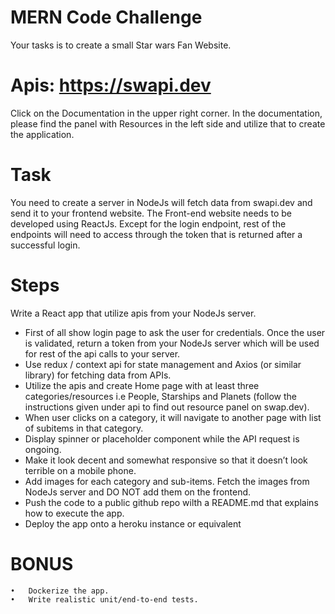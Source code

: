 # MERN Code Challenge 

Your tasks is to create a small Star wars Fan Website.

# Apis: https://swapi.dev
Click on the Documentation in the upper right corner. In the documentation, please find the panel with Resources in the left side and utilize that to create the application.

# Task
You need to create a server in NodeJs will fetch data from swapi.dev and send it to your frontend website. The Front-end website needs to be developed using ReactJs. Except for the login endpoint, rest of the endpoints will need to access through the token that is returned after a successful login.

# Steps
Write a React app that utilize apis from your NodeJs server.
<ul>
  <li>First of all show login page to ask the user for credentials. Once the user is validated, return a token from your NodeJs server which will be used for rest of the api calls to your server.</li>
	<li>Use redux / context api for state management and Axios (or similar library) for fetching data from APIs.</li>
	<li>Utilize the apis and create Home page with at least three categories/resources i.e People, Starships and Planets (follow the instructions given under api to find out resource panel on swap.dev). </li>
	<li>When user clicks on a category, it will navigate to another page with list of subitems in that category.</li>
	<li>Display spinner or placeholder component while the API request is ongoing.</li>
	<li>Make it look decent and somewhat responsive so that it doesn’t look terrible on a mobile phone.</li>
  <li>Add images for each category and sub-items. Fetch the images from NodeJs server and DO NOT add them on the frontend.</li>
	<li>Push the code to a public github repo wilth a README.md that explains how to execute the app.</li>
  <li>Deploy the app onto a heroku instance or equivalent</li>
</ul>

# BONUS
	•	Dockerize the app.
	•	Write realistic unit/end-to-end tests.
